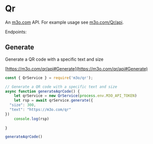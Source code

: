 # Qr

An [m3o.com](https://m3o.com) API. For example usage see [m3o.com/Qr/api](https://m3o.com/Qr/api).

Endpoints:

## Generate

Generate a QR code with a specific text and size


[https://m3o.com/qr/api#Generate](https://m3o.com/qr/api#Generate)

```js
const { QrService } = require('m3o/qr');

// Generate a QR code with a specific text and size
async function generateAqrCode() {
	let qrService = new QrService(process.env.M3O_API_TOKEN)
	let rsp = await qrService.generate({
  "size": 300,
  "text": "https://m3o.com/qr"
})
	console.log(rsp)
	
}

generateAqrCode()
```
